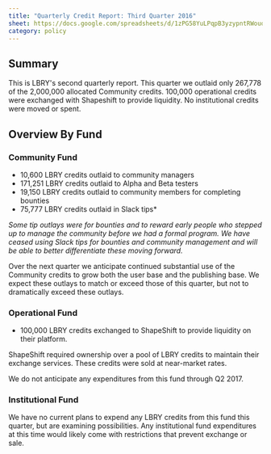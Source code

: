 ```yaml
---
title: "Quarterly Credit Report: Third Quarter 2016"
sheet: https://docs.google.com/spreadsheets/d/1zPG58YuLPqpB3yzypntRWouoEVc4saDOifpnvnwS8Rc/edit?ts=57f28d0e#gid=799352054
category: policy
---
```


## Summary

This is LBRY's second quarterly report. This quarter we outlaid only 267,778 of the 2,000,000 allocated Community credits. 100,000 operational credits were exchanged with Shapeshift to provide liquidity. No institutional credits were moved or spent.

## Overview By Fund

### Community Fund

- 10,600 LBRY credits outlaid to community managers
- 171,251 LBRY credits outlaid to Alpha and Beta testers
- 19,150 LBRY credits outlaid to community members for completing bounties
- 75,777 LBRY credits outlaid in Slack tips*

*Some tip outlays were for bounties and to reward early people who stepped up to manage the community before we had a formal program. We have ceased using Slack tips for bounties and community management and will be able to better differentiate these moving forward.*

Over the next quarter we anticipate continued substantial use of the Community credits to grow both the user base and the publishing base. We expect these outlays to match or exceed those of this quarter, but not to dramatically exceed these outlays.

### Operational Fund

- 100,000 LBRY credits exchanged to ShapeShift to provide liquidity on their platform.

ShapeShift required ownership over a pool of LBRY credits to maintain their exchange services. These credits were sold at near-market rates.

We do not anticipate any expenditures from this fund through Q2 2017.

### Institutional Fund

We have no current plans to expend any LBRY credits from this fund this quarter, but are examining possibilities. Any institutional fund expenditures at this time would likely come with restrictions that prevent exchange or sale.
